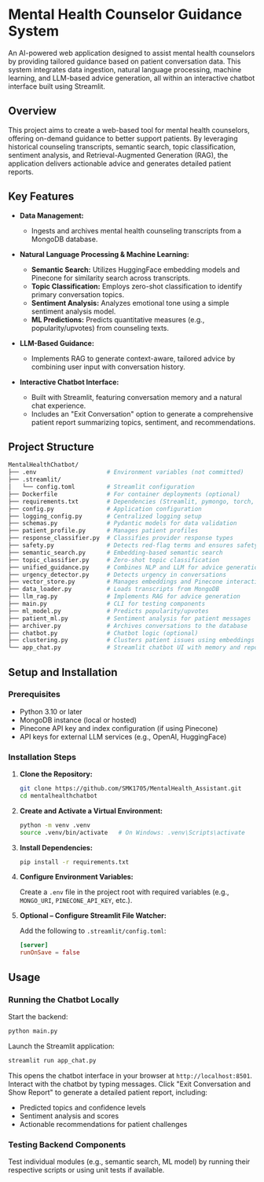 # Mental Health Counselor Guidance System

An AI-powered web application designed to assist mental health counselors by providing tailored guidance based on patient conversation data. This system integrates data ingestion, natural language processing, machine learning, and LLM-based advice generation, all within an interactive chatbot interface built using Streamlit.

## Overview

This project aims to create a web-based tool for mental health counselors, offering on-demand guidance to better support patients. By leveraging historical counseling transcripts, semantic search, topic classification, sentiment analysis, and Retrieval-Augmented Generation (RAG), the application delivers actionable advice and generates detailed patient reports.

## Key Features

- **Data Management:**  
    - Ingests and archives mental health counseling transcripts from a MongoDB database.

- **Natural Language Processing & Machine Learning:**  
    - **Semantic Search:** Utilizes HuggingFace embedding models and Pinecone for similarity search across transcripts.  
    - **Topic Classification:** Employs zero-shot classification to identify primary conversation topics.  
    - **Sentiment Analysis:** Analyzes emotional tone using a simple sentiment analysis model.  
    - **ML Predictions:** Predicts quantitative measures (e.g., popularity/upvotes) from counseling texts.

- **LLM-Based Guidance:**  
    - Implements RAG to generate context-aware, tailored advice by combining user input with conversation history.

- **Interactive Chatbot Interface:**  
    - Built with Streamlit, featuring conversation memory and a natural chat experience.  
    - Includes an "Exit Conversation" option to generate a comprehensive patient report summarizing topics, sentiment, and recommendations.

## Project Structure

```bash
MentalHealthChatbot/
├── .env                    # Environment variables (not committed)
├── .streamlit/
│   └── config.toml         # Streamlit configuration
├── Dockerfile              # For container deployments (optional)
├── requirements.txt        # Dependencies (Streamlit, pymongo, torch, etc.)
├── config.py               # Application configuration
├── logging_config.py       # Centralized logging setup
├── schemas.py              # Pydantic models for data validation
├── patient_profile.py      # Manages patient profiles
├── response_classifier.py  # Classifies provider response types
├── safety.py               # Detects red-flag terms and ensures safety protocols
├── semantic_search.py      # Embedding-based semantic search
├── topic_classifier.py     # Zero-shot topic classification
├── unified_guidance.py     # Combines NLP and LLM for advice generation
├── urgency_detector.py     # Detects urgency in conversations
├── vector_store.py         # Manages embeddings and Pinecone interactions
├── data_loader.py          # Loads transcripts from MongoDB
├── llm_rag.py              # Implements RAG for advice generation
├── main.py                 # CLI for testing components
├── ml_model.py             # Predicts popularity/upvotes
├── patient_ml.py           # Sentiment analysis for patient messages
├── archiver.py             # Archives conversations to the database
├── chatbot.py              # Chatbot logic (optional)
├── clustering.py           # Clusters patient issues using embeddings
└── app_chat.py             # Streamlit chatbot UI with memory and reporting
```

## Setup and Installation

### Prerequisites

- Python 3.10 or later
- MongoDB instance (local or hosted)
- Pinecone API key and index configuration (if using Pinecone)
- API keys for external LLM services (e.g., OpenAI, HuggingFace)

### Installation Steps

1. **Clone the Repository:**

     ```bash
     git clone https://github.com/SMK1705/MentalHealth_Assistant.git
     cd mentalhealthchatbot
     ```

2. **Create and Activate a Virtual Environment:**

     ```bash
     python -m venv .venv
     source .venv/bin/activate   # On Windows: .venv\Scripts\activate
     ```

3. **Install Dependencies:**

     ```bash
     pip install -r requirements.txt
     ```

4. **Configure Environment Variables:**

     Create a `.env` file in the project root with required variables (e.g., `MONGO_URI`, `PINECONE_API_KEY`, etc.).

5. **Optional – Configure Streamlit File Watcher:**

     Add the following to `.streamlit/config.toml`:

     ```toml
     [server]
     runOnSave = false
     ```

## Usage

### Running the Chatbot Locally

Start the backend:

```bash
python main.py
```

Launch the Streamlit application:

```bash
streamlit run app_chat.py
```

This opens the chatbot interface in your browser at `http://localhost:8501`. Interact with the chatbot by typing messages. Click "Exit Conversation and Show Report" to generate a detailed patient report, including:

- Predicted topics and confidence levels  
- Sentiment analysis and scores  
- Actionable recommendations for patient challenges  

### Testing Backend Components

Test individual modules (e.g., semantic search, ML model) by running their respective scripts or using unit tests if available.